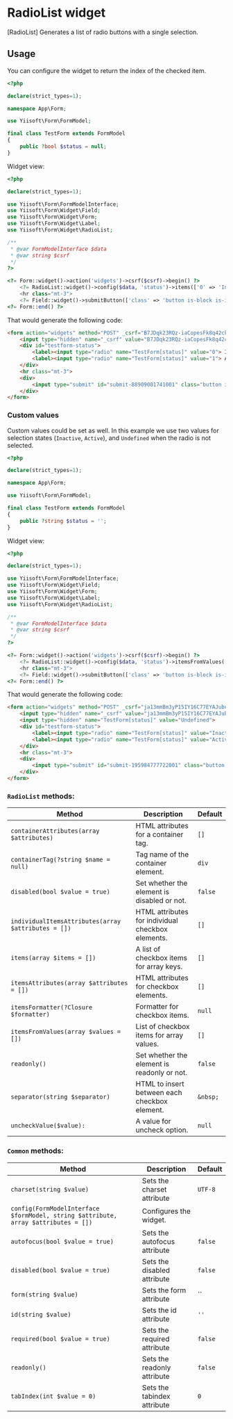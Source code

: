 # RadioList widget

[RadioList] Generates a list of radio buttons with a single selection.

## Usage

You can configure the widget to return the index of the checked item.

```php
<?php

declare(strict_types=1);

namespace App\Form;

use Yiisoft\Form\FormModel;

final class TestForm extends FormModel
{
    public ?bool $status = null;
}
```

Widget view:

```php
<?php

declare(strict_types=1);

use Yiisoft\Form\FormModelInterface;
use Yiisoft\Form\Widget\Field;
use Yiisoft\Form\Widget\Form;
use Yiisoft\Form\Widget\Label;
use Yiisoft\Form\Widget\RadioList;

/**
 * @var FormModelInterface $data
 * @var string $csrf
 */
?>

<?= Form::widget()->action('widgets')->csrf($csrf)->begin() ?>
    <?= RadioList::widget()->config($data, 'status')->items(['0' => 'Inactive', '1' => 'Active']) ?>
    <hr class="mt-3">
    <?= Field::widget()->submitButton(['class' => 'button is-block is-info is-fullwidth', 'value' => 'Save']) ?>
<?= Form::end() ?>
```

That would generate the following code:

```HTML
<form action="widgets" method="POST" _csrf="B7JDqk23RQz-iaCopesFk8q42ckOCtOrtpgPJKYb8Y5fxjHCe9o_SLfC_5vKtDD5qPmagjhD4eP9ymJ310SQvg==">
    <input type="hidden" name="_csrf" value="B7JDqk23RQz-iaCopesFk8q42ckOCtOrtpgPJKYb8Y5fxjHCe9o_SLfC_5vKtDD5qPmagjhD4eP9ymJ310SQvg==">
    <div id="testform-status">
        <label><input type="radio" name="TestForm[status]" value="0"> Inactive</label>
        <label><input type="radio" name="TestForm[status]" value="1"> Active</label>
    </div>
    <hr class="mt-3">
    <div>
        <input type="submit" id="submit-88909001741001" class="button is-block is-info is-fullwidth" name="submit-88909001741001" value="Save">
    </div>
</form>
```

### Custom values 

Custom values could be set as well. In this example we use two values for selection states (`Inactive`, `Active`), and `Undefined` when the radio is not selected.

```php
<?php

declare(strict_types=1);

namespace App\Form;

use Yiisoft\Form\FormModel;

final class TestForm extends FormModel
{
    public ?string $status = '';
}
```

Widget view:

```php
<?php

declare(strict_types=1);

use Yiisoft\Form\FormModelInterface;
use Yiisoft\Form\Widget\Field;
use Yiisoft\Form\Widget\Form;
use Yiisoft\Form\Widget\Label;
use Yiisoft\Form\Widget\RadioList;

/**
 * @var FormModelInterface $data
 * @var string $csrf
 */
?>

<?= Form::widget()->action('widgets')->csrf($csrf)->begin() ?>
    <?= RadioList::widget()->config($data, 'status')->itemsFromValues(['0' => 'Inactive', '1' => 'Active'])->uncheckValue('Undefined') ?>
    <hr class="mt-3">
    <?= Field::widget()->submitButton(['class' => 'button is-block is-info is-fullwidth', 'value' => 'Save']) ?>
<?= Form::end() ?>
```

That would generate the following code:

```HTML
<form action="widgets" method="POST" _csrf="ja13mmBm3yP15IY16C77EYAJubug3MXnmMv_QcKYl2DV2QXyVgulZ7yv2QaHcc574kj68JaV96_TmZISs8f2UA==">
    <input type="hidden" name="_csrf" value="ja13mmBm3yP15IY16C77EYAJubug3MXnmMv_QcKYl2DV2QXyVgulZ7yv2QaHcc574kj68JaV96_TmZISs8f2UA==">
    <input type="hidden" name="TestForm[status]" value="Undefined">
    <div id="testform-status">
        <label><input type="radio" name="TestForm[status]" value="Inactive"> Inactive</label>
        <label><input type="radio" name="TestForm[status]" value="Active"> Active</label>
    </div>
    <hr class="mt-3">
    <div>
        <input type="submit" id="submit-195984777722001" class="button is-block is-info is-fullwidth" name="submit-195984777722001" value="Save">
    </div>
</form>
```

### `RadioList` methods: 

Method | Description | Default
-------|-------------|---------
`containerAttributes(array $attributes)` | HTML attributes for a container tag. | `[]`
`containerTag(?string $name = null)` | Tag name of the container element. | `div`
`disabled(bool $value = true)` | Set whether the element is disabled or not. | `false`
`individualItemsAttributes(array $attributes = [])` | HTML attributes for individual checkbox elements. | `[]`
`items(array $items = [])` | A list of checkbox items for array keys. | `[]`
`itemsAttributes(array $attributes = [])` | HTML attributes for checkbox elements. | `[]`
`itemsFormatter(?Closure $formatter)` | Formatter for checkbox items. | `null`
`itemsFromValues(array $values = [])` | List of checkbox items for array values. | `[]`
`readonly()` | Set whether the element is readonly or not. | `false`
`separator(string $separator)` | HTML to insert between each checkbox element. | `&nbsp;`
`uncheckValue($value):` | A value for uncheck option. | `null`

### `Common` methods:

Method | Description | Default
-------|-------------|---------
`charset(string $value)` | Sets the charset attribute | `UTF-8`
`config(FormModelInterface $formModel, string $attribute, array $attributes = [])` | Configures the widget. |
`autofocus(bool $value = true)` | Sets the autofocus attribute | `false`
`disabled(bool $value = true)` | Sets the disabled attribute | `false`
`form(string $value)` | Sets the form attribute | ``
`id(string $value)` | Sets the id attribute | `''`
`required(bool $value = true)` | Sets the required attribute | `false`
`readonly()` | Sets the readonly attribute | `false`
`tabIndex(int $value = 0)` | Sets the tabindex attribute | `0`
